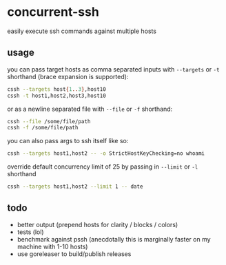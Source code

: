 # concurrent-ssh
easily execute ssh commands against multiple hosts

## usage
you can pass target hosts as comma separated inputs with `--targets` or `-t` shorthand (brace expansion is supported):
```bash
cssh --targets host{1..3},host10
cssh -t host1,host2,host3,host10
```

or as a newline separated file with `--file` or `-f` shorthand:
```bash
cssh --file /some/file/path
cssh -f /some/file/path
```

you can also pass args to ssh itself like so:
```bash
cssh --targets host1,host2 -- -o StrictHostKeyChecking=no whoami
```

override default concurrency limit of 25 by passing in `--limit` or `-l` shorthand
```bash
cssh --targets host1,host2 --limit 1 -- date
```

## todo
- better output (prepend hosts for clarity / blocks / colors)
- tests (lol)
- benchmark against pssh (anecdotally this is marginally faster on my machine with 1-10 hosts)
- use goreleaser to build/publish releases
